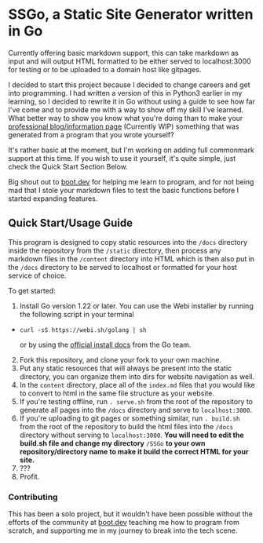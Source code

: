 # SSGo, a Static Site Generator written in Go

Currently offering basic markdown support, this can take markdown as input and will output HTML formatted to be either served to localhost:3000 for testing or to be uploaded to a domain host like gitpages.

I decided to start this project because I decided to change careers and get into programming. I had written a version of this in Python3 earlier in my learning, so I decided to rewrite it in Go without using a guide to see how far I've come and to provide me with a way to show off my skill I've learned. What better way to show you know what you're doing than to make your [professional blog/information page](https://daxin319.github.io/SSGo/) (Currently WIP) something that was generated from a program that you wrote yourself?

It's rather basic at the moment, but I'm working on adding full commonmark support at this time. If you wish to use it yourself, it's quite simple, just check the Quick Start Section Below.

Big shout out to [boot.dev](https://www.boot.dev?bannerlord=daxin319) for helping me learn to program, and for not being mad that I stole your markdown files to test the basic functions before I started expanding features.

## Quick Start/Usage Guide

This program is designed to copy static resources into the `/docs` directory inside the repository from the `/static` directory, then process any markdown files in the `/content` directory into HTML which is then also put in the `/docs` directory to be served to localhost or formatted for your host service of choice.

To get started:

1. Install Go version 1.22 or later. You can use the Webi installer by running the following script in your terminal
  - ```
    curl -sS https://webi.sh/golang | sh
    ```
    or by using the [official install docs](https://go.dev/doc/install) from the Go team.
2. Fork this repository, and clone your fork to your own machine.
3. Put any static resources that will always be present into the static directory, you can organize them into dirs for website navigation as well.
4. In the `content` directory, place all of the `index.md` files that you would like to convert to html in the same file structure as your website.
5. If you're testing offline, run `. serve.sh` from the root of the repository to generate all pages into the `/docs` directory and serve to `localhost:3000`.
6. If you're uploading to git pages or something similar, run `. build.sh` from the root of the repository to build the html files into the `/docs` directory without serving to `localhost:3000`. 
**You will need to edit the build.sh file and change my directory** `/SSGo` **to your own repository/directory name to make it build the correct HTML for your site.**
7. ???
8. Profit.

### Contributing

This has been a solo project, but it wouldn't have been possible without the efforts of the community at [boot.dev](https://www.boot.dev?bannerlord=daxin319) teaching me how to program from scratch, and supporting me in my journey to break into the tech scene.


